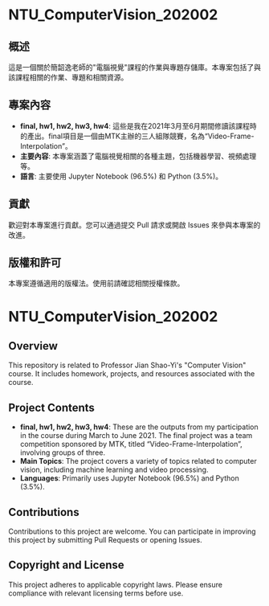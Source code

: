 # NTU_ComputerVision_202002

## 概述
這是一個關於簡韶逸老師的"電腦視覺"課程的作業與專題存儲庫。本專案包括了與該課程相關的作業、專題和相關資源。

## 專案內容
- **final, hw1, hw2, hw3, hw4**: 這些是我在2021年3月至6月期間修讀該課程時的產出。final項目是一個由MTK主辦的三人組隊競賽，名為“Video-Frame-Interpolation”。
- **主要內容**: 本專案涵蓋了電腦視覺相關的各種主題，包括機器學習、視頻處理等。
- **語言**: 主要使用 Jupyter Notebook (96.5%) 和 Python (3.5%)。

## 貢獻
歡迎對本專案進行貢獻。您可以通過提交 Pull 請求或開啟 Issues 來參與本專案的改進。

## 版權和許可
本專案遵循適用的版權法。使用前請確認相關授權條款。


# NTU_ComputerVision_202002

## Overview
This repository is related to Professor Jian Shao-Yi's "Computer Vision" course. It includes homework, projects, and resources associated with the course.

## Project Contents
- **final, hw1, hw2, hw3, hw4**: These are the outputs from my participation in the course during March to June 2021. The final project was a team competition sponsored by MTK, titled “Video-Frame-Interpolation”, involving groups of three.
- **Main Topics**: The project covers a variety of topics related to computer vision, including machine learning and video processing.
- **Languages**: Primarily uses Jupyter Notebook (96.5%) and Python (3.5%).

## Contributions
Contributions to this project are welcome. You can participate in improving this project by submitting Pull Requests or opening Issues.

## Copyright and License
This project adheres to applicable copyright laws. Please ensure compliance with relevant licensing terms before use.
